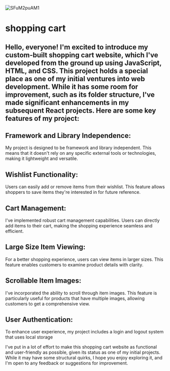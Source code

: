 
![SFuM2puAM1](https://github.com/weberankit/shopping.github.io/assets/94105514/a0f23fd6-d311-4fab-a1a0-e6684d8ae287)
# shopping cart
<h2>Hello, everyone! I'm excited to introduce my custom-built shopping cart website, which I've developed from the ground up using JavaScript, HTML, and CSS. This project holds a<b> special place as one of my initial ventures into web development</b>. While it has some room for improvement, such as its folder structure, I've made significant enhancements in my subsequent React projects. Here are some key features of my project:</h2>

<h2>Framework and Library Independence:</h2> My project is designed to be framework and library independent. This means that it doesn't rely on any specific external tools or technologies, making it lightweight and versatile.

<h2>Wishlist Functionality:</h2> Users can easily add or remove items from their wishlist. This feature allows shoppers to save items they're interested in for future reference.

<h2>Cart Management:</h2> I've implemented robust cart management capabilities. Users can directly add items to their cart, making the shopping experience seamless and efficient.

<h2>Large Size Item Viewing:</h2> For a better shopping experience, users can view items in larger sizes. This feature enables customers to examine product details with clarity.

<h2>Scrollable Item Images:</h2> I've incorporated the ability to scroll through item images. This feature is particularly useful for products that have multiple images, allowing customers to get a comprehensive view.

<h2>User Authentication:</h2> To enhance user experience, my project includes a login and logout system that uses local storage

I've put in a lot of effort to make this shopping cart website as functional and user-friendly as possible, given its status as one of my initial projects. While it may have some structural quirks,  I hope you enjoy exploring it, and I'm open to any feedback or suggestions for improvement.
